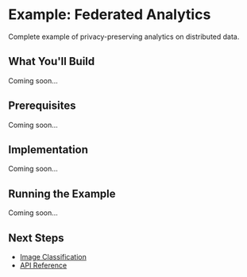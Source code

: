 # Example: Federated Analytics

Complete example of privacy-preserving analytics on distributed data.

## What You'll Build

Coming soon...

## Prerequisites

Coming soon...

## Implementation

Coming soon...

## Running the Example

Coming soon...

## Next Steps

- [Image Classification](/federated-learning/examples/image-classification)
- [API Reference](/federated-learning/api-reference)
